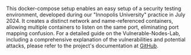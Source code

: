 This docker-compose setup enables an easy setup of a security testing environment, developed during our "Innopolis University" practice in July 2024. It creates a distinct network and name-referenced containers, allowing multiple containers to listen on the same port, eliminating port mapping confusion.
For a detailed guide on the Vulnerable-Nodes-Lab, including a comprehensive explanation of the vulnerabilities and potential attacks, please refer to the project's documentation at [GitHub](https://sne-m23-sn.github.io/Vulnerable-Nodes-Lab/).
